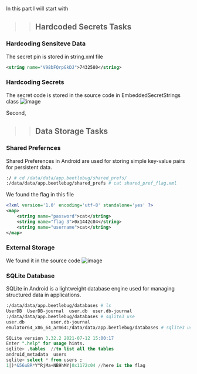 In this part I will start with 
>> ## Hardcoded Secrets Tasks 

### Hardcoding Sensiteve Data 
The secret pin is stored in string.xml file 
``` XML
<string name="V98bFQrpGkDJ">7432580</string>
```
### Hardcoding Secrets 
The secret code is stored in the source code in EmbeddedSecretStrings class
![image](https://github.com/user-attachments/assets/ae594a02-3233-4c93-974b-301ad3709fe3)

Second,

>> ## Data Storage Tasks

### Shared Prefernces 
Shared Preferences in Android are used for storing simple key-value pairs for persistent data.
```Bash
:/ # cd /data/data/app.beetlebug/shared_prefs/
:/data/data/app.beetlebug/shared_prefs # cat shared_pref_flag.xml
```
We found the flag in this file 
```XML
<?xml version='1.0' encoding='utf-8' standalone='yes' ?>
<map>
    <string name="password">cat</string>
    <string name="flag 3">0x1442c04</string>
    <string name="username">cat</string>
</map>
```
### External Storage 
We found it in the source code 
![image](https://github.com/user-attachments/assets/04086a5a-bcd4-4d9e-97af-387ecb0c076b)

### SQLite Database 
SQLite in Android is a lightweight database engine used for managing structured data in applications.
```Bash
:/data/data/app.beetlebug/databases # ls
UserDB  UserDB-journal  user.db  user.db-journal
:/data/data/app.beetlebug/databases # sqlite3 use
user.db          user.db-journal
emulator64_x86_64_arm64:/data/data/app.beetlebug/databases # sqlite3 user.db
```
```SQL
SQLite version 3.32.2 2021-07-12 15:00:17
Enter ".help" for usage hints.
sqlite> .tables  //to list all the tables 
android_metadata  users
sqlite> select * from users ;
1|)*&56uBR*Y^RjMa+NB9hMY|0x1172c04 //here is the flag 
```
